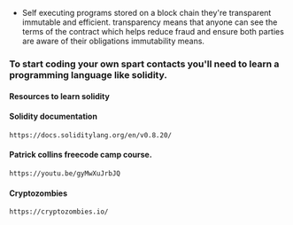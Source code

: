 
- Self executing programs stored on a block chain they're transparent  immutable and efficient. transparency means that anyone can see the terms of the contract which helps reduce fraud and ensure both parties are aware of their obligations immutability means.


### To start coding your own spart contacts you'll need to learn a programming language like solidity.

#### Resources to learn solidity 

#### Solidity documentation

```
https://docs.soliditylang.org/en/v0.8.20/
```

#### Patrick collins freecode camp course.
```
https://youtu.be/gyMwXuJrbJQ
```

#### Cryptozombies

```
https://cryptozombies.io/
```
